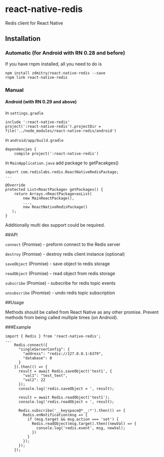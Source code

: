 # react-native-redis
Redis client for React Native

## Installation

### Automatic (for Android with RN 0.28 and before)

If you have rnpm installed, all you need to do is

```
npm install zdmitry/react-native-redis --save
rnpm link react-native-redis
```


### Manual

#### Android (with RN 0.29 and above)
in `settings.gradle`

```
include ':react-native-redis'
project(':react-native-redis').projectDir = file('../node_modules/react-native-redis/android')
```

in `android/app/build.gradle`

```
dependencies {
    compile project(':react-native-redis')
```

in `MainApplication.java`
add package to getPacakges()

```
import com.redislabs.redis.ReactNativeRedisPackage;
...

@Override
protected List<ReactPackage> getPackages() {
    return Arrays.<ReactPackage>asList(
        new MainReactPackage(),
        ...,
        new ReactNativeRedisPackage()
   );
}
```

Additionally multi dex support could be required.


##API

`connect` (Promise) - preform connect to the Redis server

`destroy` (Promise) - destroy redis client instance (optional)

`saveObject` (Promise) - save object to redis storage

`readObject` (Promise) - read object from redis storage

`subscribe` (Promise) - subscribe for redis topic events

`unsubscribe` (Promise) - undo redis topic subscription


##Usage

Methods should be called from React Native as any other promise.
Prevent methods from being called multiple times (on Android).

###Example

```
import { Redis } from 'react-native-redis';
...
    Redis.connect({
      "singleServerConfig": {
        "address": "redis://127.0.0.1:6379",
        "database": 0
      }
    }).then(() => {
      result = await Redis.saveObject('test1', {
        "val1": "test_text",
        "val2": 22
      });
      console.log('redis.saveObject = ', result);

      result = await Redis.readObject('test1');
      console.log('redis.readObject = ', result);

      Redis.subscribe('__keyspace@*__:*').then(() => {
        Redis.onNotification(msg => {
          if (msg.target && msg.action === 'set') {
            Redis.readObject(msg.target).then((newVal) => {
              console.log('redis.event', msg, newVal);
            })
          }
        });
      });
    });
```
